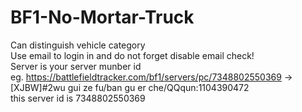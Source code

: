 # BF1-No-Mortar-Truck
Can distinguish vehicle category  
Use email to login in and do not forget disable email check!  
Server is your server munber id  
eg. https://battlefieldtracker.com/bf1/servers/pc/7348802550369 ->[XJBW]#2wu gui ze fu/ban gu er che/QQqun:1104390472  
this server id is 7348802550369
